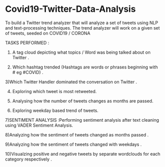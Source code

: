 # Covid19-Twitter-Data-Analysis
To build a Twitter trend analyzer that will analyze a set of tweets using NLP and text-processing techniques. The trend analyzer will work on a given set of tweets, seeded on COVID19 / CORONA

TASKS PERFORMED :

1) A tag cloud depicting what topics / Word was being talked about on Twitter .

2) Which hashtag trended (Hashtags are words or phrases beginning with # eg #COVID) .

3)Which Twitter Handler dominated the conversation on Twitter .

4) Exploring which tweet is most retweeted.

5) Analysing how the number of tweets changes as months are passed.

6) Exploring weekday based trend of tweets.

7)SENTIMENT ANALYSIS :Performing sentiment analysis after text cleaning using VADER Sentiment  Analysis.
  
8)Analyzing how the sentiment of tweets changed as months passed .

9)Analyzing how the sentiment of tweets changed with weekdays .

10)Visualzing positive and negative tweets by separate wordclouds for each category respectively .
